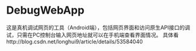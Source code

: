 # DebugWebApp
这是真机调试网页的工具（Android端），包括网页界面和访问原生API接口的调试，只需在PC控制台输入网页地址就可以在手机端查看界面情况。
具体看http://blog.csdn.net/longhui9/article/details/53584040
